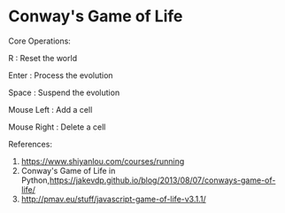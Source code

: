# Conway's Game of Life

Core Operations:

R : Reset the world

Enter : Process the evolution 

Space : Suspend the evolution

Mouse Left : Add a cell

Mouse Right : Delete a cell



References:
1. https://www.shiyanlou.com/courses/running
2. Conway's Game of Life in Python,https://jakevdp.github.io/blog/2013/08/07/conways-game-of-life/
3. http://pmav.eu/stuff/javascript-game-of-life-v3.1.1/